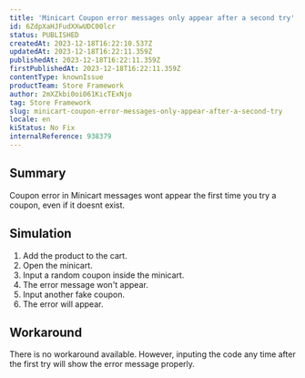 ```yaml
---
title: 'Minicart Coupon error messages only appear after a second try'
id: 6ZdpXaHJFudXXwUDC00lcr
status: PUBLISHED
createdAt: 2023-12-18T16:22:10.537Z
updatedAt: 2023-12-18T16:22:11.359Z
publishedAt: 2023-12-18T16:22:11.359Z
firstPublishedAt: 2023-12-18T16:22:11.359Z
contentType: knownIssue
productTeam: Store Framework
author: 2mXZkbi0oi061KicTExNjo
tag: Store Framework
slug: minicart-coupon-error-messages-only-appear-after-a-second-try
locale: en
kiStatus: No Fix
internalReference: 938379
---
```


## Summary


Coupon error in Minicart messages wont appear the first time you try a coupon, even if it doesnt exist.


##

## Simulation



1. Add the product to the cart.
2. Open the minicart.
3. Input a random coupon inside the minicart.
4. The error message won't appear.
5. Input another fake coupon.
6. The error will appear.


##

## Workaround


There is no workaround available. However, inputing the code any time after the first try will show the error message properly.





